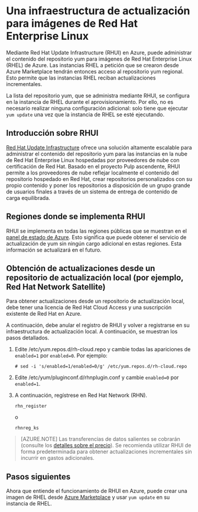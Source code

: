 <properties
   pageTitle="Una infraestructura de actualización para imágenes de Red Hat Enterprise Linux | Microsoft Azure"
   description="Presenta el servicio de actualización de yum para una instancia de Red Hat Enterprise Linux a petición en Azure"
   services="virtual-machines"
   documentationCenter=""
   authors="KylieLiang"
   manager="timlt"
   editor=""/>

<tags
   ms.service="virtual-machines"
   ms.devlang="na"
   ms.topic="article"
   ms.tgt_pltfrm="vm-linux"
   ms.workload="infrastructure-services"
   ms.date="01/13/2016"
   ms.author="kyliel"/>

# Una infraestructura de actualización para imágenes de Red Hat Enterprise Linux

Mediante Red Hat Update Infrastructure (RHUI) en Azure, puede administrar el contenido del repositorio yum para imágenes de Red Hat Enterprise Linux (RHEL) de Azure. Las instancias RHEL a petición que se crearon desde Azure Marketplace tendrán entonces acceso al repositorio yum regional. Esto permite que las instancias RHEL reciban actualizaciones incrementales.

La lista del repositorio yum, que se administra mediante RHUI, se configura en la instancia de RHEL durante el aprovisionamiento. Por ello, no es necesario realizar ninguna configuración adicional: solo tiene que ejecutar `yum update` una vez que la instancia de RHEL se esté ejecutando.

## Introducción sobre RHUI
[Red Hat Update Infrastructure](https://access.redhat.com/products/red-hat-update-infrastructure) ofrece una solución altamente escalable para administrar el contenido del repositorio yum para las instancias en la nube de Red Hat Enterprise Linux hospedadas por proveedores de nube con certificación de Red Hat. Basado en el proyecto Pulp ascendente, RHUI permite a los proveedores de nube reflejar localmente el contenido del repositorio hospedado en Red Hat, crear repositorios personalizados con su propio contenido y poner los repositorios a disposición de un grupo grande de usuarios finales a través de un sistema de entrega de contenido de carga equilibrada.

## Regiones donde se implementa RHUI
RHUI se implementa en todas las regiones públicas que se muestran en el [panel de estado de Azure](https://azure.microsoft.com/status/). Esto significa que puede obtener el servicio de actualización de yum sin ningún cargo adicional en estas regiones. Esta información se actualizará en el futuro.

## Obtención de actualizaciones desde un repositorio de actualización local (por ejemplo, Red Hat Network Satellite)

Para obtener actualizaciones desde un repositorio de actualización local, debe tener una licencia de Red Hat Cloud Access y una suscripción existente de Red Hat en Azure.

A continuación, debe anular el registro de RHUI y volver a registrarse en su infraestructura de actualización local. A continuación, se muestran los pasos detallados.

1.	Edite /etc/yum.repos.d/rh-cloud.repo y cambie todas las apariciones de `enabled=1` por `enabled=0`. Por ejemplo:

        # sed -i 's/enabled=1/enabled=0/g' /etc/yum.repos.d/rh-cloud.repo

2.	Edite /etc/yum/pluginconf.d/rhnplugin.conf y cambie `enabled=0` por `enabled=1`.
3.	A continuación, regístrese en Red Hat Network (RHN).

        rhn_register

    o

        rhnreg_ks


> [AZURE.NOTE] Las transferencias de datos salientes se cobrarán (consulte los [detalles sobre el precio](http://azure.microsoft.com/pricing/details/data-transfers/)). Se recomienda utilizar RHUI de forma predeterminada para obtener actualizaciones incrementales sin incurrir en gastos adicionales.

## Pasos siguientes
Ahora que entiende el funcionamiento de RHUI en Azure, puede crear una imagen de RHEL desde [Azure Marketplace](https://azure.microsoft.com/marketplace/partners/redhat/) y usar `yum update` en su instancia de RHEL.

<!---HONumber=AcomDC_0224_2016-->